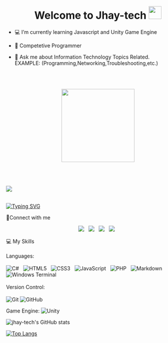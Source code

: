 <h1 align="center">Welcome to Jhay-tech <img src="https://media.giphy.com/media/hvRJCLFzcasrR4ia7z/giphy.gif" width="35"></h1>


- :computer: I’m currently learning Javascript and Unity Game Engine

  
- 👯 Competetive Programmer
  
- 💬 Ask me about Information Technology Topics Related. 
<BR>EXAMPLE:
(Programming,Networking,Troubleshooting,etc.)
<br>
<br>

<p align="center">
<img width="200" src="https://github.com/jhay-tech/jhay-tech/blob/main/male.jpg?raw=true">
</p>
<br>
<br>
<br>
<a href="#"><img src="https://user-images.githubusercontent.com/73097560/115834477-dbab4500-a447-11eb-908a-139a6edaec5c.gif"></a>
<br>
<br>

<p align = "center">

[![Typing SVG](https://readme-typing-svg.herokuapp.com?color=F70000&background=FF000000&center=true&lines=Information+Technology;Aspiring+Web+Developer;Competitive+Programmer+)](https://git.io/typing-svg)

</p>

:boy:Connect with me


<p align="center">
<img src ="https://img.shields.io/badge/Gmail-D14836?style=plastic&logo=gmail&logoColor=white">&nbsp;&nbsp;
<img src="https://img.shields.io/badge/Discord-%237289DA.svg?style=plastic&logo=discord&logoColor=white">&nbsp;&nbsp;
<img src="https://img.shields.io/badge/LinkedIn-%230077B5.svg?style=plastic&logo=LinkedIn&logoColor=white">&nbsp;&nbsp;
<img src="https://img.shields.io/badge/Whatsapp-25D366.svg?style=plastic&logo=Whatsapp&logoColor=white">&nbsp;&nbsp;
</p>

:computer: My Skills
<br><br>
Languages:<br><br>
![C#](https://img.shields.io/badge/c%23-%23239120.svg?style=for-the-badge&logo=c-sharp&logoColor=white)&nbsp;&nbsp;
![HTML5](https://img.shields.io/badge/html5-%23E34F26.svg?style=for-the-badge&logo=html5&logoColor=white)&nbsp;&nbsp;
![CSS3](https://img.shields.io/badge/css3-%231572B6.svg?style=for-the-badge&logo=css3&logoColor=white)&nbsp;&nbsp;
![JavaScript](https://img.shields.io/badge/javascript-%23323330.svg?style=for-the-badge&logo=javascript&logoColor=%23F7DF1E)&nbsp;&nbsp;
![PHP](https://img.shields.io/badge/php-%23777BB4.svg?style=for-the-badge&logo=php&logoColor=white)&nbsp;&nbsp;
![Markdown](https://img.shields.io/badge/markdown-%23000000.svg?style=for-the-badge&logo=markdown&logoColor=white)&nbsp;&nbsp;
![Windows Terminal](https://img.shields.io/badge/Windows%20Terminal-%234D4D4D.svg?style=for-the-badge&logo=windows-terminal&logoColor=white)&nbsp;&nbsp;
<br><br>
Version Control:
<br><br>
![Git](https://img.shields.io/badge/git-%23F05033.svg?style=for-the-badge&logo=git&logoColor=white)
![GitHub](https://img.shields.io/badge/github-%23121011.svg?style=for-the-badge&logo=github&logoColor=white)

Game Engine:
![Unity](https://img.shields.io/badge/unity-%23000000.svg?style=for-the-badge&logo=unity&logoColor=white)
  
![jhay-tech's GitHub stats](https://github-readme-stats.vercel.app/api?username=jhay-tech&show_icons=true&theme=midnight-purple&hide=stars&border_radius=25)

[![Top Langs](https://github-readme-stats.vercel.app/api/top-langs/?username=jhay-tech&layout=compact&theme=midnight-purple&border_radius=20)](https://github.com/jhay-tech/repositoryname)
<!---
jhay-tech/jhay-tech is a ✨ special ✨ repository because its `README.md` (this file) appears on your GitHub profile.
You can click the Preview link to take a look at your changes.
--->
